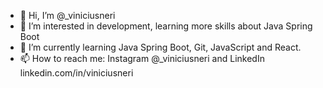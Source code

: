 - 👋 Hi, I’m @_viniciusneri
- 👀 I’m interested in development, learning more skills about Java Spring Boot
- 🌱 I’m currently learning Java Spring Boot, Git, JavaScript and React.
- 📫 How to reach me: Instagram @_viniciusneri and LinkedIn linkedin.com/in/viniciusneri

<!---
vn95/vn95 is a ✨ special ✨ repository because its `README.md` (this file) appears on your GitHub profile.
You can click the Preview link to take a look at your changes.
--->
